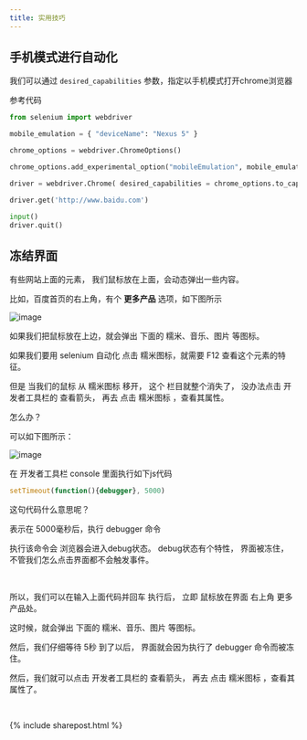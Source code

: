 ```yaml
---
title: 实用技巧
---
```




## 手机模式进行自动化


我们可以通过  ```desired_capabilities``` 参数，指定以手机模式打开chrome浏览器

参考代码

```py
from selenium import webdriver

mobile_emulation = { "deviceName": "Nexus 5" }

chrome_options = webdriver.ChromeOptions()

chrome_options.add_experimental_option("mobileEmulation", mobile_emulation)

driver = webdriver.Chrome( desired_capabilities = chrome_options.to_capabilities())

driver.get('http://www.baidu.com')

input()
driver.quit()
```


## 冻结界面

有些网站上面的元素， 我们鼠标放在上面，会动态弹出一些内容。 

比如，百度首页的右上角，有个 **更多产品** 选项，如下图所示

![image](https://user-images.githubusercontent.com/36257654/44762007-09953a00-ab78-11e8-979e-da7933a78b54.png)


如果我们把鼠标放在上边，就会弹出 下面的 糯米、音乐、图片 等图标。

如果我们要用 selenium 自动化 点击 糯米图标，就需要 F12 查看这个元素的特征。

但是  当我们的鼠标 从 糯米图标 移开， 这个 栏目就整个消失了， 没办法点击 开发者工具栏的 查看箭头， 再去 点击  糯米图标 ，查看其属性。

怎么办？



可以如下图所示：

![image](https://user-images.githubusercontent.com/36257654/44762324-3e55c100-ab79-11e8-89af-4a744d775c45.png)

在 开发者工具栏 console 里面执行如下js代码

```js
setTimeout(function(){debugger}, 5000)
```

这句代码什么意思呢？

表示在 5000毫秒后，执行 debugger 命令

执行该命令会 浏览器会进入debug状态。 debug状态有个特性， 界面被冻住，  不管我们怎么点击界面都不会触发事件。


<br>

所以，我们可以在输入上面代码并回车 执行后， 立即 鼠标放在界面 右上角 更多产品处。

这时候，就会弹出  下面的 糯米、音乐、图片 等图标。 

然后，我们仔细等待 5秒 到了以后， 界面就会因为执行了 debugger 命令而被冻住。


然后，我们就可以点击 开发者工具栏的 查看箭头， 再去 点击  糯米图标 ，查看其属性了。




<br>

{% include sharepost.html %}